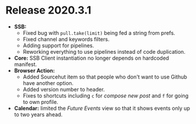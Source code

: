 # Release 2020.3.1

* **SSB:**
  * Fixed bug with `pull.take(limit)` being fed a string from prefs.
  * Fixed channel and keywords filters.
  * Adding support for pipelines.
  * Reworking everything to use pipelines instead of code duplication.
* **Core:** SSB Client instantiation no longer depends on hardcoded manifest.
* **Browser Action:**
  * Added Sourcehut item so that people who don't want to use Github have another option.
  * Added version number to header.
  * Fixes to shortcuts including `c` for _compose new post_ and `f` for going to own profile.
* **Calendar:** limited the _Future Events_ view so that it shows events only up to two years ahead.
 